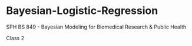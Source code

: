 # Bayesian-Logistic-Regression
SPH BS 849 - Bayesian Modeling for Biomedical Research & Public Health

Class 2
